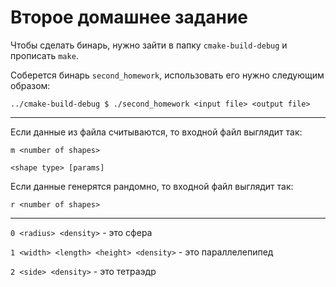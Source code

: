 # Второе домашнее задание

Чтобы сделать бинарь, нужно зайти в папку ```cmake-build-debug``` и прописать ```make```.

Соберется бинарь ```second_homework```, использовать его нужно следующим образом:

```../cmake-build-debug $ ./second_homework <input file> <output file>```

---
Если данные из файла считываются, то входной файл выглядит так:

```m <number of shapes>```

```<shape type> [params]```

Если данные генерятся рандомно, то входной файл выглядит так:

```r <number of shapes>```

---
```0 <radius> <density>``` - это сфера

```1 <width> <length> <height> <density>``` - это параллелепипед

```2 <side> <density>``` - это тетраэдр
